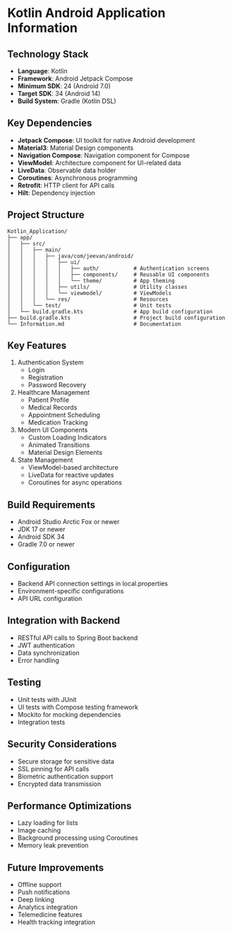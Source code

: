 # Kotlin Android Application Information

## Technology Stack
- **Language**: Kotlin
- **Framework**: Android Jetpack Compose
- **Minimum SDK**: 24 (Android 7.0)
- **Target SDK**: 34 (Android 14)
- **Build System**: Gradle (Kotlin DSL)

## Key Dependencies
- **Jetpack Compose**: UI toolkit for native Android development
- **Material3**: Material Design components
- **Navigation Compose**: Navigation component for Compose
- **ViewModel**: Architecture component for UI-related data
- **LiveData**: Observable data holder
- **Coroutines**: Asynchronous programming
- **Retrofit**: HTTP client for API calls
- **Hilt**: Dependency injection

## Project Structure
```
Kotlin_Application/
├── app/
│   ├── src/
│   │   ├── main/
│   │   │   ├── java/com/jeevan/android/
│   │   │   │   ├── ui/
│   │   │   │   │   ├── auth/           # Authentication screens
│   │   │   │   │   ├── components/     # Reusable UI components
│   │   │   │   │   └── theme/          # App theming
│   │   │   │   ├── utils/              # Utility classes
│   │   │   │   └── viewmodel/          # ViewModels
│   │   │   └── res/                    # Resources
│   │   └── test/                       # Unit tests
│   └── build.gradle.kts                # App build configuration
├── build.gradle.kts                    # Project build configuration
└── Information.md                      # Documentation
```

## Key Features
1. Authentication System
   - Login
   - Registration
   - Password Recovery
2. Healthcare Management
   - Patient Profile
   - Medical Records
   - Appointment Scheduling
   - Medication Tracking
3. Modern UI Components
   - Custom Loading Indicators
   - Animated Transitions
   - Material Design Elements
4. State Management
   - ViewModel-based architecture
   - LiveData for reactive updates
   - Coroutines for async operations

## Build Requirements
- Android Studio Arctic Fox or newer
- JDK 17 or newer
- Android SDK 34
- Gradle 7.0 or newer

## Configuration
- Backend API connection settings in local.properties
- Environment-specific configurations
- API URL configuration

## Integration with Backend
- RESTful API calls to Spring Boot backend
- JWT authentication
- Data synchronization
- Error handling

## Testing
- Unit tests with JUnit
- UI tests with Compose testing framework
- Mockito for mocking dependencies
- Integration tests

## Security Considerations
- Secure storage for sensitive data
- SSL pinning for API calls
- Biometric authentication support
- Encrypted data transmission

## Performance Optimizations
- Lazy loading for lists
- Image caching
- Background processing using Coroutines
- Memory leak prevention

## Future Improvements
- Offline support
- Push notifications
- Deep linking
- Analytics integration
- Telemedicine features
- Health tracking integration 